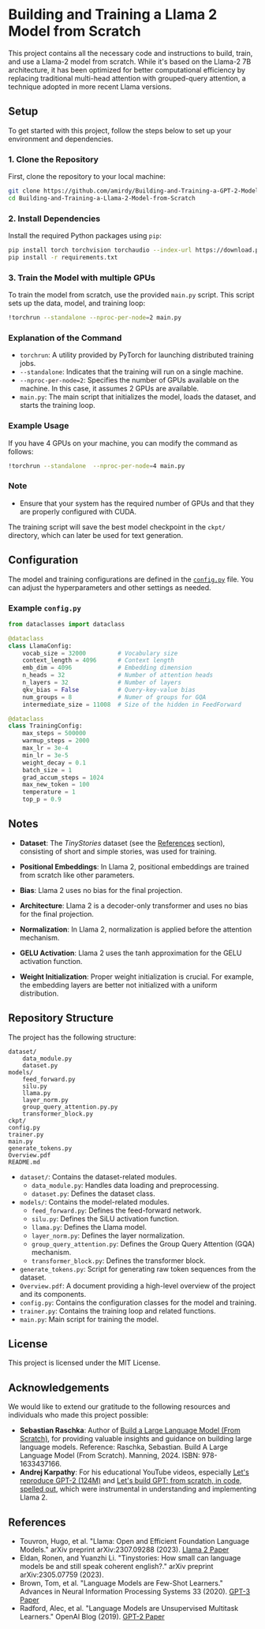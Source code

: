 # Building and Training a Llama 2 Model from Scratch

This project contains all the necessary code and instructions to build, train, and use a Llama-2 model from scratch. While it's based on the Llama-2 7B architecture, it has been optimized for better computational efficiency by replacing traditional multi-head attention with grouped-query attention, a technique adopted in more recent Llama versions.

## Setup

To get started with this project, follow the steps below to set up your environment and dependencies.

### 1. Clone the Repository

First, clone the repository to your local machine:

```bash
git clone https://github.com/amirdy/Building-and-Training-a-GPT-2-Model-from-Scratch.git
cd Building-and-Training-a-Llama-2-Model-from-Scratch
```

### 2. Install Dependencies

Install the required Python packages using `pip`:

```bash
pip install torch torchvision torchaudio --index-url https://download.pytorch.org/whl/cu118
pip install -r requirements.txt
```

### 3. Train the Model with multiple GPUs

To train the model from scratch, use the provided `main.py` script. This script sets up the data, model, and training loop:

```bash
!torchrun --standalone --nproc-per-node=2 main.py
```

### Explanation of the Command

- `torchrun`: A utility provided by PyTorch for launching distributed training jobs.
- `--standalone`: Indicates that the training will run on a single machine.
- `--nproc-per-node=2`: Specifies the number of GPUs available on the machine. In this case, it assumes 2 GPUs are available.
- `main.py`: The main script that initializes the model, loads the dataset, and starts the training loop.

### Example Usage

If you have 4 GPUs on your machine, you can modify the command as follows:

```bash
!torchrun --standalone  --nproc-per-node=4 main.py
```

### Note

- Ensure that your system has the required number of GPUs and that they are properly configured with CUDA.


The training script will save the best model checkpoint in the `ckpt/` directory, which can later be used for text generation.

## Configuration

The model and training configurations are defined in the [`config.py`](config.py) file. You can adjust the hyperparameters and other settings as needed.

### Example `config.py`

```python
from dataclasses import dataclass

@dataclass
class LlamaConfig:
    vocab_size = 32000         # Vocabulary size
    context_length = 4096      # Context length
    emb_dim = 4096             # Embedding dimension
    n_heads = 32               # Number of attention heads
    n_layers = 32              # Number of layers
    qkv_bias = False           # Query-key-value bias
    num_groups = 8             # Numer of groups for GQA 
    intermediate_size = 11008  # Size of the hidden in FeedForward  

@dataclass
class TrainingConfig:
    max_steps = 500000 
    warmup_steps = 2000 
    max_lr = 3e-4   
    min_lr = 3e-5  
    weight_decay = 0.1  
    batch_size = 1
    grad_accum_steps = 1024 
    max_new_token = 100
    temperature = 1  
    top_p = 0.9   
```


## Notes

- **Dataset**: The *TinyStories* dataset (see the [References](#References) section), consisting of short and simple stories, was used for training. 

- **Positional Embeddings**: In Llama 2, positional embeddings are trained from scratch like other parameters.
- **Bias**: Llama 2 uses no bias for the final projection.
- **Architecture**: Llama 2 is a decoder-only transformer and uses no bias for the final projection.
- **Normalization**: In Llama 2, normalization is applied before the attention mechanism.
- **GELU Activation**: Llama 2 uses the tanh approximation for the GELU activation function.
- **Weight Initialization**: Proper weight initialization is crucial. For example, the embedding layers are better not initialized with a uniform distribution.

## Repository Structure

The project has the following structure:

```
dataset/
    data_module.py
    dataset.py
models/
    feed_forward.py
    silu.py
    llama.py
    layer_norm.py
    group_query_attention.py.py
    transformer_block.py
ckpt/
config.py
trainer.py
main.py
generate_tokens.py
Overview.pdf
README.md
```

- `dataset/`: Contains the dataset-related modules.
  - `data_module.py`: Handles data loading and preprocessing.
  - `dataset.py`: Defines the dataset class.
- `models/`: Contains the model-related modules.
  - `feed_forward.py`: Defines the feed-forward network.
  - `silu.py`: Defines the SiLU activation function.
  - `llama.py`: Defines the Llama model.
  - `layer_norm.py`: Defines the layer normalization.
  - `group_query_attention.py`: Defines the Group Query Attention (GQA) mechanism.
  - `transformer_block.py`: Defines the transformer block.
- `generate_tokens.py`: Script for generating raw token sequences from the dataset.
- `Overview.pdf`: A document providing a high-level overview of the project and its components.
- `config.py`: Contains the configuration classes for the model and training.
- `trainer.py`: Contains the training loop and related functions.
- `main.py`: Main script for training the model.

## License

This project is licensed under the MIT License.

## Acknowledgements

We would like to extend our gratitude to the following resources and individuals who made this project possible:

- **Sebastian Raschka**: Author of [Build a Large Language Model (From Scratch)](https://www.amazon.com/Build-Large-Language-Model-Scratch/dp/1633437167), for providing valuable insights and guidance on building large language models. Reference: Raschka, Sebastian. Build A Large Language Model (From Scratch). Manning, 2024. ISBN: 978-1633437166.
- **Andrej Karpathy**: For his educational YouTube videos, especially [Let's reproduce GPT-2 (124M)](https://www.youtube.com/watch?v=l8pRSuU81PU&t=12025s) and [Let's build GPT: from scratch, in code, spelled out](https://www.youtube.com/watch?v=kCc8FmEb1nY), which were instrumental in understanding and implementing Llama 2.

## References

- Touvron, Hugo, et al. "Llama: Open and Efficient Foundation Language Models." arXiv preprint arXiv:2307.09288 (2023). [Llama 2 Paper](https://arxiv.org/abs/2307.09288)
- Eldan, Ronen, and Yuanzhi Li. "Tinystories: How small can language models be and still speak coherent english?." arXiv preprint arXiv:2305.07759 (2023).
- Brown, Tom, et al. "Language Models are Few-Shot Learners." Advances in Neural Information Processing Systems 33 (2020). [GPT-3 Paper](https://arxiv.org/abs/2005.14165)
- Radford, Alec, et al. "Language Models are Unsupervised Multitask Learners." OpenAI Blog (2019). [GPT-2 Paper](https://cdn.openai.com/better-language-models/language_models_are_unsupervised_multitask_learners.pdf)
